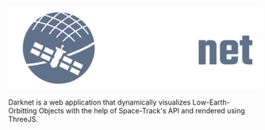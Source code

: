 ![Logo](static/images/Darknet-2.png)

Darknet is a web application that dynamically visualizes Low-Earth-Orbitting Objects with the help of Space-Track's API and rendered using ThreeJS. 
